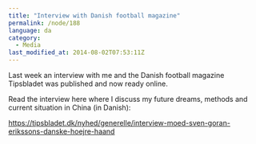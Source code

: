 ```yaml
---
title: "Interview with Danish football magazine"
permalink: /node/188
language: da
category:
  - Media
last_modified_at: 2014-08-02T07:53:11Z
---
```


Last week an interview with me and the Danish football magazine Tipsbladet was published and now ready online.

Read the interview here where I discuss my future dreams, methods and current situation in China (in Danish):

<https://tipsbladet.dk/nyhed/generelle/interview-moed-sven-goran-erikssons-danske-hoejre-haand>
